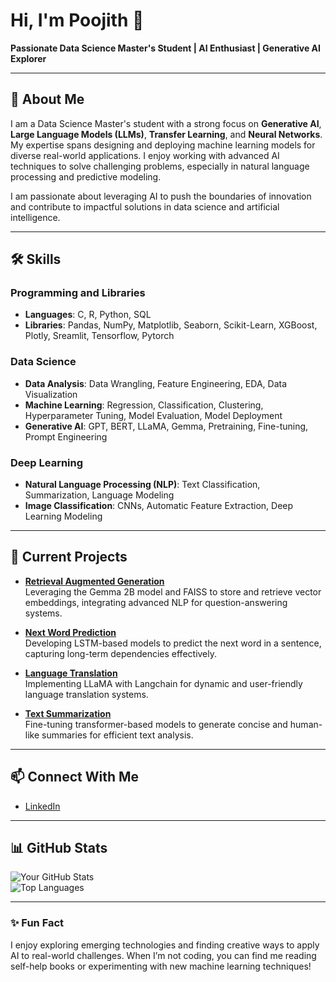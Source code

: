 # Hi, I'm Poojith 👋  
**Passionate Data Science Master's Student | AI Enthusiast | Generative AI Explorer**

---

## 🚀 About Me  
I am a Data Science Master's student with a strong focus on **Generative AI**, **Large Language Models (LLMs)**, **Transfer Learning**, and **Neural Networks**. My expertise spans designing and deploying machine learning models for diverse real-world applications. I enjoy working with advanced AI techniques to solve challenging problems, especially in natural language processing and predictive modeling.

I am passionate about leveraging AI to push the boundaries of innovation and contribute to impactful solutions in data science and artificial intelligence.

---

## 🛠 Skills  

### Programming and Libraries  
- **Languages**: C, R, Python, SQL  
- **Libraries**: Pandas, NumPy, Matplotlib, Seaborn, Scikit-Learn, XGBoost, Plotly, Sreamlit, Tensorflow, Pytorch

### Data Science  
- **Data Analysis**: Data Wrangling, Feature Engineering, EDA, Data Visualization  
- **Machine Learning**: Regression, Classification, Clustering, Hyperparameter Tuning, Model Evaluation, Model Deployment  
- **Generative AI**: GPT, BERT, LLaMA, Gemma, Pretraining, Fine-tuning, Prompt Engineering  

### Deep Learning  
- **Natural Language Processing (NLP)**: Text Classification, Summarization, Language Modeling  
- **Image Classification**: CNNs, Automatic Feature Extraction, Deep Learning Modeling  

---

## 🔭 Current Projects  

- **[Retrieval Augmented Generation](#)**  
  Leveraging the Gemma 2B model and FAISS to store and retrieve vector embeddings, integrating advanced NLP for question-answering systems.  

- **[Next Word Prediction](#)**  
  Developing LSTM-based models to predict the next word in a sentence, capturing long-term dependencies effectively.  

- **[Language Translation](#)**  
  Implementing LLaMA with Langchain for dynamic and user-friendly language translation systems.  

- **[Text Summarization](#)**  
  Fine-tuning transformer-based models to generate concise and human-like summaries for efficient text analysis.  

---

## 📫 Connect With Me  
- [LinkedIn](https://www.linkedin.com/in/poojith-m-a28039229)  

---

## 📊 GitHub Stats  
![Your GitHub Stats](https://github-readme-stats.vercel.app/api?username=poojith&show_icons=true&theme=radical)  
![Top Languages](https://github-readme-stats.vercel.app/api/top-langs/?username=poojith&layout=compact&theme=radical)  

---

### ✨ Fun Fact  
I enjoy exploring emerging technologies and finding creative ways to apply AI to real-world challenges. When I’m not coding, you can find me reading self-help books or experimenting with new machine learning techniques!
